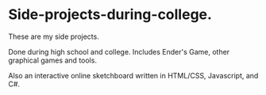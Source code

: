 # Side-projects-during-college.
These are my side projects. 

Done during high school and college.
Includes Ender's Game, other graphical games and tools. 

Also an interactive online sketchboard written in HTML/CSS, Javascript, and C#.
